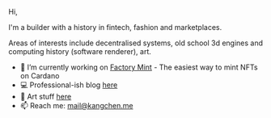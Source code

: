 Hi,

I'm a builder with a history in fintech, fashion and marketplaces.

Areas of interests include decentralised systems, old school 3d engines and computing history (software renderer), art.

- 🔭 I’m currently working on [Factory Mint](https://factorymint.com/) - The easiest way to mint NFTs on Cardano  
- 💻 Professional-ish blog [here](https://kang.fyi/)  
- 🌱 Art stuff [here](https://kang.studio/)  
- 📫 Reach me: mail@kangchen.me  
